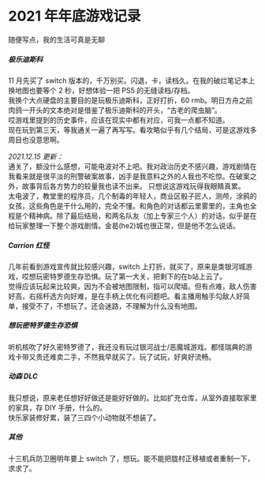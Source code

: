 # 2021 年年底游戏记录

随便写点，我的生活可真是无聊

##### 极乐迪斯科

11 月先买了 switch 版本的，千万别买。闪退，卡，读档久。在我的破烂笔记本上换地图也要等个 2 秒，好想体验一把 PS5 的无缝读档/存档。  
我换个大点硬盘的主要目的是玩极乐迪斯科，正好打折，60 rmb。明日方舟之前肉鸽一开头的文本绝对是借鉴了极乐迪斯科的开头，“古老的爬虫脑”。  
哎游戏里提到的历史事件，应该在现实中都有对应，可我一点都不知道。  
现在玩到第三天，等我通关一遍了再写写。看攻略似乎有几个结局，可是这游戏多周目也没意思啊。

<span class="md-plain md-expand"><em>2021.12.15 更新：</em><br /> 通关了，额没什么感想，可能电波对不上吧。我对政治历史不感兴趣，游戏剧情在我看来就是很平淡的刑警破案故事，凶手是我意料之外的人我也不吃惊。在破案之外，故事背后各方势力的较量我也读不出来。</span> <span class="md-plain">只想说这游戏玩得我眼睛真累。</span>  
<span class="md-plain md-expand">太电波了，教堂里的程序员，几个制毒的年轻人，商业区骰子匠人，测颅，涂鸦的女孩，这些角色是干什么用的，完全不懂。和角色的对话都云里雾里的，主角也全程是个精神病。除了最后结局，和两名队友（加上专家三个人）的对话，似乎是在给玩家整理一下整个游戏剧情。金曷(he2)城也很正常，但是他不怎么说话。</span>

##### Carrion 红怪

几年前看到游戏宣传就比较感兴趣，switch 上打折，就买了，原来是类银河城游戏，哎想玩密特罗德生存恐惧。玩了第一大关，把剩下的在b站上云了。  
觉得应该玩起来比较爽，因为不会被地图限制，指可以爬墙。但有点难，敌人伤害好高，右摇杆选方向好难，是在手柄上优化有问题吧。看主播用触手勾敌人好简单，接受不了，不想玩了。还会迷路，不理解为什么没有地图。

##### 想玩密特罗德生存恐惧

听机核吹了好久密特罗德了，我还没有玩过银河战士/恶魔城游戏。都怪瑞典的游戏卡带又贵还难卖二手，不然我早就买了。玩了试玩，好爽好流畅。

##### 动森 DLC

我只想说，原来老任想好好做还是能好好做的。比如扩充仓库，从室外直接取家里的家具，存 DIY 手册，什么的。  
快乐家装修好累，装了三四个小动物就不想装了。

##### 其他

十三机兵防卫圈明年要上 switch 了，想玩。能不能把胧村正移植或者重制一下，求求了。
